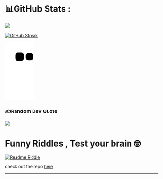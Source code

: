 # 📊GitHub Stats :

![](https://github-readme-stats.vercel.app/api?username=ZhEgor&theme=dracula&show_icons=true&hide_border=true&count_private=true&include_all_commits=true)

[![GitHub Streak](https://github-readme-streak-stats.herokuapp.com/?user=ZhEgor&theme=dracula&hide_border=true)](https://github.com/ZhEgor?tab=repositories)

[![Code's github activity graph](https://github.com/CodeWhiteWeb/CodeWhiteWeb/raw/output/github-contribution-grid-snake.svg)](https://skyline.github.com/ZhEgor)

### ✍️Random Dev Quote

![](https://quotes-github-readme.vercel.app/api?type=horizontal&theme=dracula)

# Funny Riddles , Test your brain 🤓

[![Readme Riddle](https://github-readme-riddle.vercel.app/api?type=horizontal&theme=dracula)](https://github.com/CodeWhiteWeb/github-readme-riddle)

check out the repo [here](https://github.com/CodeWhiteWeb/github-readme-riddle)

---
